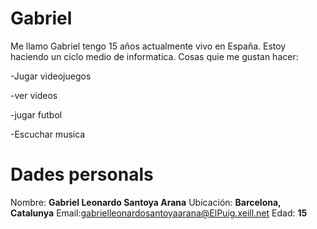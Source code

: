 # Gabriel
Me llamo Gabriel tengo 15 años actualmente vivo en España. Estoy haciendo un ciclo medio de informatica.
Cosas quie me gustan hacer:

-Jugar videojuegos

-ver videos

-jugar futbol

-Escuchar musica 
# **Dades personals**
Nombre: **Gabriel Leonardo Santoya Arana**
Ubicación: **Barcelona, Catalunya**
Email:gabrielleonardosantoyaarana@ElPuig.xeill.net
Edad: **15**

